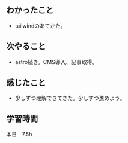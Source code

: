 ## わかったこと
- tailwindのあてかた。
## 次やること
- astro続き。CMS導入、記事取得。
## 感じたこと
- 少しずつ理解できてきた。少しずつ進めよう。
## 学習時間
本日　7.5h
